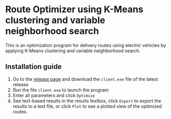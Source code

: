 # Route Optimizer using K-Means clustering and variable neighborhood search

This is an optimization program for delivery routes using electric vehicles by applying K-Means clustering and variable neighborhood search.

## Installation guide

1. Go to the [release page](https://github.com/RUBYisRUBY0312/eureka-routing/releases) and download the `client.exe` file of the latest release
2. Run the file `client.exe` to launch the program
3. Enter all parameters and click `Optimize`
4. See text-based results in the results textbox, click `Export` to export the results to a text file, or click `Plot` to see a plotted view of the optimized routes. 